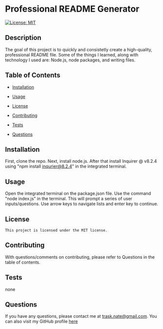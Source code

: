 # Professional README Generator

  [![License: MIT](https://img.shields.io/badge/License-MIT-yellow.svg)](https://opensource.org/licenses/MIT)

  ## Description

  The goal of this project is to quickly and consistetly create a high-quality, professional README file. Some of the things I learned, along with technology I used are: Node.js, node packages, and writing files.

  ## Table of Contents

  - [Installation](#installation)
  - [Usage](#usage)
  
 - [License](#license)

  - [Contributing](#contributing)
  - [Tests](#tests)
  - [Questions](#questions)

  ## Installation

  First, clone the repo. Next, install node.js. After that install Inquirer @ v8.2.4 using "npm install inqurier@8.2.4" in the integrated terminal.

  ## Usage

  Open the integrated terminal on the package.json file. Use the command "node index.js" in the terminal. This will prompt a series of user inputs/questions. Use arrow keys to navigate lists and enter key to continue.

  ## License
    This project is licensed under the MIT license.

  ## Contributing
  
  With questions/comments on contributing, please refer to Questions in the table of contents.

  ## Tests

  none

  ## Questions
  
  If you have any questions, please contact me at trask.nate@gmail.com.
  You can also visit my GitHub profile [here](https://github.com/N8Trask/)
  